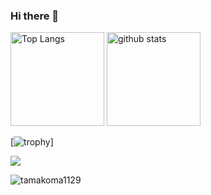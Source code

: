 ### Hi there 👋

<p align="left"> 
  <img alt="Top Langs" height="150px" src="https://github-readme-stats.vercel.app/api/top-langs/?username=tamakoma1129&layout=compact&theme=panda&show_icons=true" />
  <img alt="github stats" height="150px" src="https://github-readme-stats.vercel.app/api?username=tamakoma1129&layout=compact&theme=panda&show_icons=true" />
</p>

[![trophy](https://github-profile-trophy.vercel.app/?username=tamakoma1129&theme=dracula&column=7
)]

<!-- ここはGitHub Actionsで自動化しないと更新されないらしいよ -->
![](https://github-profile-summary-cards.vercel.app/api/cards/profile-details?username=tamakoma1129&theme=monokai)

<p align="left"> <img src="https://komarev.com/ghpvc/?username=tamakoma1129&label=Profile%20views&color=0e75b6&style=flat" alt="tamakoma1129" /> </p>

